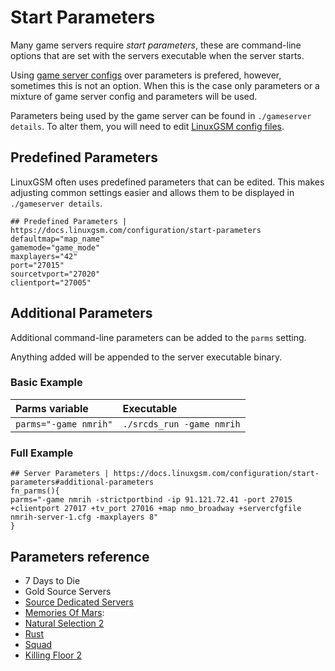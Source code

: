 # Start Parameters

Many game servers require _start parameters_, these are command-line options that are set with the servers executable when the server starts. 

Using [game server configs](game-server-config.md) over parameters is prefered, however, sometimes this is not an option. When this is the case only parameters or a mixture of game server config and parameters will be used.

Parameters being used by the game server can be found in `./gameserver details`. To alter them, you will need to edit [LinuxGSM config files](linuxgsm-config.md).

## Predefined Parameters

LinuxGSM often uses predefined parameters that can be edited. This makes adjusting common settings easier and allows them to be displayed in `./gameserver details`.

```text
## Predefined Parameters | https://docs.linuxgsm.com/configuration/start-parameters
defaultmap="map_name"
gamemode="game_mode"
maxplayers="42"
port="27015"
sourcetvport="27020"
clientport="27005"
```

## Additional Parameters

Additional command-line parameters can be added to the `parms` setting. 

Anything added will be appended to the server executable binary.

### Basic Example

| Parms variable | Executable |
| :--- | :--- |
| `parms="-game nmrih"` | `./srcds_run -game nmrih` |

### Full Example

```text
## Server Parameters | https://docs.linuxgsm.com/configuration/start-parameters#additional-parameters
fn_parms(){
parms="-game nmrih -strictportbind -ip 91.121.72.41 -port 27015 +clientport 27017 +tv_port 27016 +map nmo_broadway +servercfgfile nmrih-server-1.cfg -maxplayers 8"
}
```

## Parameters reference

* 7 Days to Die
* Gold Source Servers
* [Source Dedicated Servers](https://developer.valvesoftware.com/wiki/Command_Line_Options#Source_Dedicated_Server)
* [Memories Of Mars](https://memoriesofmars.gamepedia.com/Dedicated_Servers#Overriding_with_Commandline_Arguments):
* [Natural Selection 2](%20http://wiki.unknownworlds.com/ns2/Dedicated_Server)
* [Rust](https://developer.valvesoftware.com/wiki/Rust_Dedicated_Server)
* [Squad](%20http://squad.gamepedia.com/Server_Configuration#Command_Line)
* [Killing Floor 2](%20https://wiki.tripwireinteractive.com/index.php?title=Dedicated_Server_%28Killing_Floor_2%29#Advanced_Configuration)

